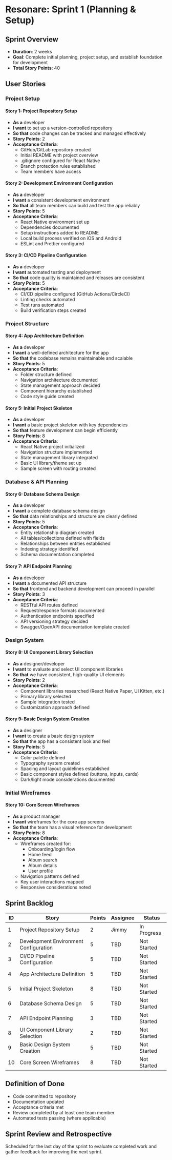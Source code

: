 # Resonare: Sprint 1 (Planning & Setup)

## Sprint Overview
- **Duration**: 2 weeks
- **Goal**: Complete initial planning, project setup, and establish foundation for development
- **Total Story Points**: 40

## User Stories

### Project Setup

#### Story 1: Project Repository Setup
- **As a** developer
- **I want** to set up a version-controlled repository
- **So that** code changes can be tracked and managed effectively
- **Story Points**: 2
- **Acceptance Criteria**:
  - GitHub/GitLab repository created
  - Initial README with project overview
  - .gitignore configured for React Native
  - Branch protection rules established
  - Team members have access

#### Story 2: Development Environment Configuration
- **As a** developer
- **I want** a consistent development environment
- **So that** all team members can build and test the app reliably
- **Story Points**: 5
- **Acceptance Criteria**:
  - React Native environment set up
  - Dependencies documented
  - Setup instructions added to README
  - Local build process verified on iOS and Android
  - ESLint and Prettier configured

#### Story 3: CI/CD Pipeline Configuration
- **As a** developer
- **I want** automated testing and deployment
- **So that** code quality is maintained and releases are consistent
- **Story Points**: 5
- **Acceptance Criteria**:
  - CI/CD pipeline configured (GitHub Actions/CircleCI)
  - Linting checks automated
  - Test runs automated
  - Build verification steps created

### Project Structure

#### Story 4: App Architecture Definition
- **As a** developer
- **I want** a well-defined architecture for the app
- **So that** the codebase remains maintainable and scalable
- **Story Points**: 5
- **Acceptance Criteria**:
  - Folder structure defined
  - Navigation architecture documented
  - State management approach decided
  - Component hierarchy established
  - Code style guide created

#### Story 5: Initial Project Skeleton
- **As a** developer
- **I want** a basic project skeleton with key dependencies
- **So that** feature development can begin efficiently
- **Story Points**: 8
- **Acceptance Criteria**:
  - React Native project initialized
  - Navigation structure implemented
  - State management library integrated
  - Basic UI library/theme set up
  - Sample screen with routing created

### Database & API Planning

#### Story 6: Database Schema Design
- **As a** developer
- **I want** a complete database schema design
- **So that** data relationships and structure are clearly defined
- **Story Points**: 5
- **Acceptance Criteria**:
  - Entity relationship diagram created
  - All tables/collections defined with fields
  - Relationships between entities established
  - Indexing strategy identified
  - Schema documentation completed

#### Story 7: API Endpoint Planning
- **As a** developer
- **I want** a documented API structure
- **So that** frontend and backend development can proceed in parallel
- **Story Points**: 3
- **Acceptance Criteria**:
  - RESTful API routes defined
  - Request/response formats documented
  - Authentication endpoints specified
  - API versioning strategy decided
  - Swagger/OpenAPI documentation template created

### Design System

#### Story 8: UI Component Library Selection
- **As a** designer/developer
- **I want** to evaluate and select UI component libraries
- **So that** we have consistent, high-quality UI elements
- **Story Points**: 2
- **Acceptance Criteria**:
  - Component libraries researched (React Native Paper, UI Kitten, etc.)
  - Primary library selected
  - Sample integration tested
  - Customization approach defined

#### Story 9: Basic Design System Creation
- **As a** designer
- **I want** to create a basic design system
- **So that** the app has a consistent look and feel
- **Story Points**: 5
- **Acceptance Criteria**:
  - Color palette defined
  - Typography system created
  - Spacing and layout guidelines established
  - Basic component styles defined (buttons, inputs, cards)
  - Dark/light mode considerations documented

### Initial Wireframes

#### Story 10: Core Screen Wireframes
- **As a** product manager
- **I want** wireframes for the core app screens
- **So that** the team has a visual reference for development
- **Story Points**: 8
- **Acceptance Criteria**:
  - Wireframes created for:
    - Onboarding/login flow
    - Home feed
    - Album search
    - Album details
    - User profile
  - Navigation patterns defined
  - Key user interactions mapped
  - Responsive considerations noted

## Sprint Backlog

| ID | Story | Points | Assignee | Status |
|----|-------|--------|----------|--------|
| 1  | Project Repository Setup | 2 | Jimmy | In Progress |
| 2  | Development Environment Configuration | 5 | TBD | Not Started |
| 3  | CI/CD Pipeline Configuration | 5 | TBD | Not Started |
| 4  | App Architecture Definition | 5 | TBD | Not Started |
| 5  | Initial Project Skeleton | 8 | TBD | Not Started |
| 6  | Database Schema Design | 5 | TBD | Not Started |
| 7  | API Endpoint Planning | 3 | TBD | Not Started |
| 8  | UI Component Library Selection | 2 | TBD | Not Started |
| 9  | Basic Design System Creation | 5 | TBD | Not Started |
| 10 | Core Screen Wireframes | 8 | TBD | Not Started |

## Definition of Done
- Code committed to repository
- Documentation updated
- Acceptance criteria met
- Review completed by at least one team member
- Automated tests passing (where applicable)

## Sprint Review and Retrospective
Scheduled for the last day of the sprint to evaluate completed work and gather feedback for improving the next sprint. 